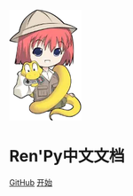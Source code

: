 ![logo](_images/index-logo.webp)
# Ren'Py中文文档

[GitHub](https://github.com/Daodanfd5/renpydocs-chinese-faq)
[开始](?id=ren39py%e7%ae%80%e4%bd%93%e4%b8%ad%e6%96%87%e9%9d%9e%e5%ae%98%e6%96%b9%e6%95%99%e7%a8%8b)
